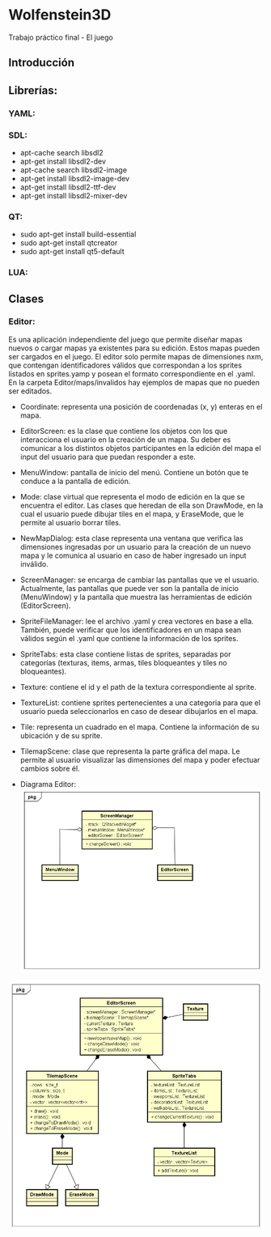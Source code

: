 # Wolfenstein3D
Trabajo práctico final - El juego

## Introducción

## Librerías:

### YAML:

### SDL:
- apt-cache search libsdl2
- apt-get install libsdl2-dev
- apt-cache search libsdl2-image
- apt-get install libsdl2-image-dev
- apt-get install libsdl2-ttf-dev
- apt-get install libsdl2-mixer-dev

### QT:
- sudo apt-get install build-essential
- sudo apt-get install qtcreator
- sudo apt-get install qt5-default

### LUA:


## Clases

### Editor:

Es una aplicación independiente del juego que permite diseñar mapas nuevos o cargar mapas ya existentes para su edición. Estos mapas pueden ser cargados en el juego. El editor solo permite mapas de dimensiones nxm, que contengan identificadores válidos que correspondan a los sprites listados en sprites.yamp y posean el formato correspondiente en el .yaml. En la carpeta Editor/maps/invalidos hay ejemplos de mapas que no pueden ser editados.

- Coordinate: representa una posición de coordenadas (x, y) enteras en el mapa.

- EditorScreen: es la clase que contiene los objetos con los que interacciona el usuario en la creación de un mapa. Su deber es comunicar a los distintos objetos participantes en la edición del mapa el input del usuario para que puedan responder a este.

- MenuWindow: pantalla de inicio del menú. Contiene un botón que te conduce a la pantalla de edición.

- Mode: clase virtual que representa el modo de edición en la que se encuentra el editor. Las clases que heredan de ella son DrawMode, en la cual el usuario puede dibujar tiles en el mapa, y EraseMode, que le permite al usuario borrar tiles.

- NewMapDialog: esta clase representa una ventana que verifica las dimensiones ingresadas por un usuario para la creación de un nuevo mapa y le comunica al usuario en caso de haber ingresado un input inválido.

- ScreenManager: se encarga de cambiar las pantallas que ve el usuario. Actualmente, las pantallas que puede ver son la pantalla de inicio (MenuWindow) y la pantalla que muestra las herramientas de edición (EditorScreen).

- SpriteFileManager: lee el archivo .yaml y crea vectores en base a ella. También, puede verificar que los identificadores en un mapa sean válidos según el .yaml que contiene la información de los sprites.

- SpriteTabs: esta clase contiene listas de sprites, separadas por categorías (texturas, items, armas, tiles bloqueantes y tiles no bloqueantes).

- Texture: contiene el id y el path de la textura correspondiente al sprite.

- TextureList: contiene sprites pertenecientes a una categoria para que el usuario pueda seleccionarlos en caso de desear dibujarlos en el mapa.

- Tile: representa un cuadrado en el mapa. Contiene la información de su ubicación y de su sprite.

- TilemapScene: clase que representa la parte gráfica del mapa. Le permite al usuario visualizar las dimensiones del mapa y poder efectuar cambios sobre él.

- Diagrama Editor:
![Diagrama - Editor 1](https://github.com/SCAPELLI/Wolfenstein3D/blob/readmeEdit/report/editorDiagrama1.jpeg?raw=true)

![Diagrama - Editor 2](https://github.com/SCAPELLI/Wolfenstein3D/blob/readmeEdit/report/editorDiagrama2.jpeg?raw=true)
